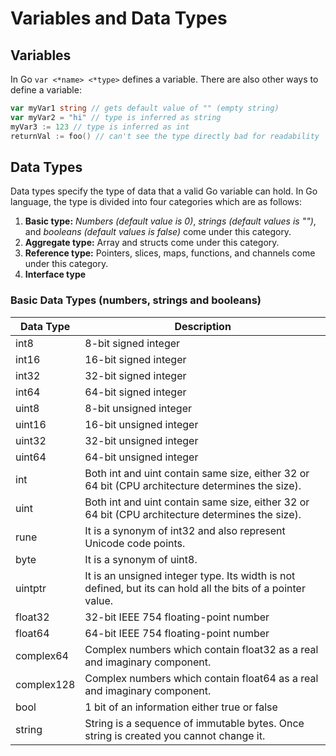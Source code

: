 # Variables and Data Types

## Variables

In Go `var <*name> <*type>` defines a variable. There are also other ways to define a variable:

```go
var myVar1 string // gets default value of "" (empty string)
var myVar2 = "hi" // type is inferred as string
myVar3 := 123 // type is inferred as int
returnVal := foo() // can't see the type directly bad for readability
```

## Data Types

Data types specify the type of data that a valid Go variable can hold. In Go language, the type is divided into four categories which are as follows:

1. <b>Basic type:</b> <i>Numbers (default value is 0)</i>, <i>strings (default values is "")</i>, and <i>booleans (default values is false)</i> come under this category.
2. <b>Aggregate type:</b> Array and structs come under this category.
3. <b>Reference type:</b> Pointers, slices, maps, functions, and channels come under this category.
4. <b>Interface type</b>

### Basic Data Types (numbers, strings and booleans)

| Data Type  | Description                                                                                                 |
| ---------- | ----------------------------------------------------------------------------------------------------------- |
| int8       | 8-bit signed integer                                                                                        |
| int16      | 16-bit signed integer                                                                                       |
| int32      | 32-bit signed integer                                                                                       |
| int64      | 64-bit signed integer                                                                                       |
| uint8      | 8-bit unsigned integer                                                                                      |
| uint16     | 16-bit unsigned integer                                                                                     |
| uint32     | 32-bit unsigned integer                                                                                     |
| uint64     | 64-bit unsigned integer                                                                                     |
| int        | Both int and uint contain same size, either 32 or 64 bit (CPU architecture determines the size).            |
| uint       | Both int and uint contain same size, either 32 or 64 bit (CPU architecture determines the size).            |
| rune       | It is a synonym of int32 and also represent Unicode code points.                                            |
| byte       | It is a synonym of uint8.                                                                                   |
| uintptr    | It is an unsigned integer type. Its width is not defined, but its can hold all the bits of a pointer value. |
| float32    | 32-bit IEEE 754 floating-point number                                                                       |
| float64    | 64-bit IEEE 754 floating-point number                                                                       |
| complex64  | Complex numbers which contain float32 as a real and imaginary component.                                    |
| complex128 | Complex numbers which contain float64 as a real and imaginary component.                                    |
| bool       | 1 bit of an information either true or false                                                                |
| string     | String is a sequence of immutable bytes. Once string is created you cannot change it.                       |

